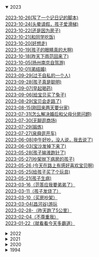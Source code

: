 
<details open><summary>2023</summary>
<p>

[2023-10-26(写了一个记日记的脚本)](./note/2023/2023-10-26(写了一个记日记的脚本).md)<br>
[2023-10-24(头晕请假，孩子爱滑梯)](./note/2023/2023-10-24(头晕请假，孩子爱滑梯).md)<br>
[2023-10-22(还是因为房子)](./note/2023/2023-10-22(还是因为房子).md)<br>
[2023-10-21(和同学吃饭)](./note/2023/2023-10-21(和同学吃饭).md)<br>
[2023-10-20(好想走)](./note/2023/2023-10-20(好想走).md)<br>
[2023-10-19(孩子的眼睛真的大啊)](./note/2023/2023-10-19(孩子的眼睛真的大啊).md)<br>
[2023-10-18(昨天下雨范回来了)](./note/2023/2023-10-18(昨天下雨范回来了).md)<br>
[2023-10-05(扬州南京自驾游)](./note/2023/2023-10-05(扬州南京自驾游).md)<br>
[2023-10-01(弟结婚)](./note/2023/2023-10-01(弟结婚).md)<br>
[2023-09-29(过于自私的一个人)](./note/2023/2023-09-29(过于自私的一个人).md)<br>
[2023-09-28(孩子真是聪明)](./note/2023/2023-09-28(孩子真是聪明).md)<br>
[2023-09-07(早起喝药)](./note/2023/2023-09-07(早起喝药).md)<br>
[2023-09-06(给宝贝买了兔子)](./note/2023/2023-09-06(给宝贝买了兔子).md)<br>
[2023-08-29(宝贝会走路了)](./note/2023/2023-08-29(宝贝会走路了).md)<br>
[2023-08-15(刚回来两天要分家)](./note/2023/2023-08-15(刚回来两天要分家).md)<br>
[2023-07-31(怎么解决婚后和父母分房问题)](./note/2023/2023-07-31(怎么解决婚后和父母分房问题).md)<br>
[2023-07-30(无聊逛商场)](./note/2023/2023-07-30(无聊逛商场).md)<br>
[2023-07-29(锻炼)](./note/2023/2023-07-29(锻炼).md)<br>
[2023-07-27(泉舜逛开车)](./note/2023/2023-07-27(泉舜逛开车).md)<br>
[2023-06-08(中午好吵，没人说，我去说了)](./note/2023/2023-06-08(中午好吵，没人说，我去说了).md)<br>
[2023-06-03(宝沙发掉下来了)](./note/2023/2023-06-03(宝沙发掉下来了).md)<br>
[2023-05-28(孩子输液跑针了)](./note/2023/2023-05-28(孩子输液跑针了).md)<br>
[2023-05-27(吵架抛下病房的孩子)](./note/2023/2023-05-27(吵架抛下病房的孩子).md)<br>
[2023-05-26 (今天在路上有感好喜欢宝贝啊)](./note/2023/2023-05-26 (今天在路上有感好喜欢宝贝啊).md)<br>
[2023-05-25(给孩子买了个玩具)](./note/2023/2023-05-25(给孩子买了个玩具).md)<br>
[2023-05-21(孩子生病)](./note/2023/2023-05-21(孩子生病).md)<br>
[2023-03-16（范答应我要弟弟了）](./note/2023/2023-03-16（范答应我要弟弟了）.md)<br>
[2023-03-11（孩子发烧了）](./note/2023/2023-03-11（孩子发烧了）.md)<br>
[2023-03-10（买房吵架）](./note/2023/2023-03-10（买房吵架）.md)<br>
[2023-03-04(昌河谷)游玩](./note/2023/2023-03-04(昌河谷)游玩.md)<br>
[2023-02-28-（昨天跑了5公里）](./note/2023/2023-02-28-（昨天跑了5公里）.md)<br>
[2023-02-04（不尊重我）](./note/2023/2023-02-04（不尊重我）.md)<br>
[2023-01-22（就看看今天多霸道）](./note/2023/2023-01-22（就看看今天多霸道）.md)<br>


</p>
</details>

<details ><summary>2022</summary>
<p>

[2022-12-01(命中注定)](./note/2022/2022-12-01(命中注定).md)<br>
[2022-11-30(新手机到了)](./note/2022/2022-11-30(新手机到了).md)<br>
[2022-11-21（都结束了，你还有心情-）](./note/2022/2022-11-21（都结束了，你还有心情-）.md)<br>
[2022-11-01(新月份的开始，幸福的开始)](./note/2022/2022-11-01(新月份的开始，幸福的开始).md)<br>
[2022-10-23(还是一样受不了)](./note/2022/2022-10-23(还是一样受不了).md)<br>
[2022-10-01(真是受不了了)](./note/2022/2022-10-01(真是受不了了).md)<br>
[2022-09-11(范同学结婚)](./note/2022/2022-09-11(范同学结婚).md)<br>
[2022-09-06(加班想走了)](./note/2022/2022-09-06(加班想走了).md)<br>
[2022-08-8(4号一直到今天都没说话，又提到不高兴的事)](./note/2022/2022-08-8(4号一直到今天都没说话，又提到不高兴的事).md)<br>
[2022-08-22(细数我俩之间的不愉快)](./note/2022/2022-08-22(细数我俩之间的不愉快).md)<br>
[2022-08-20_23(取快递，大吵一架，离婚)](./note/2022/2022-08-20_23(取快递，大吵一架，离婚).md)<br>
[2022-08-15(今天同事结婚)](./note/2022/2022-08-15(今天同事结婚).md)<br>
[2022-08-07(看剧 -幸福到万家)](./note/2022/2022-08-07(看剧 -幸福到万家).md)<br>
[2022-08-06(最近燃起了一股希望)](./note/2022/2022-08-06(最近燃起了一股希望).md)<br>
[2022-07-27(满月宴，吐槽对象家亲戚，cbn)](./note/2022/2022-07-27(满月宴，吐槽对象家亲戚，cbn).md)<br>
[2022-07-09（今天省考）](./note/2022/2022-07-09（今天省考）.md)<br>
[2022-06-30（宝儿出生了）](./note/2022/2022-06-30（宝儿出生了）.md)<br>
[2022-06-29（宝宝要出生了）](./note/2022/2022-06-29（宝宝要出生了）.md)<br>
[2022-06-24（用我的gopro拍夕阳）](./note/2022/2022-06-24（用我的gopro拍夕阳）.md)<br>
[2022-06-19](./note/2022/2022-06-19.md)<br>
[2022-06-18(绝不是我想生气的)](./note/2022/2022-06-18(绝不是我想生气的).md)<br>
[2022-06-16(昨天我28了)](./note/2022/2022-06-16(昨天我28了).md)<br>
[2022-06-04（今天逛）](./note/2022/2022-06-04（今天逛）.md)<br>
[2022-05-31(昨天又惹她生气，今天早点回家锻炼)](./note/2022/2022-05-31(昨天又惹她生气，今天早点回家锻炼).md)<br>
[2022-05-24(今天买衣服，又生气)](./note/2022/2022-05-24(今天买衣服，又生气).md)<br>
[2022-05-22(昨日生气，周日去宏进市场)](./note/2022/2022-05-22(昨日生气，周日去宏进市场).md)<br>
[2022-05-20(河滩逛，晚上气)](./note/2022/2022-05-20(河滩逛，晚上气).md)<br>
[2022-05-15(昨天吵架今天又是)](./note/2022/2022-05-15(昨天吵架今天又是).md)<br>
[2022-05-09(昨夜梦)](./note/2022/2022-05-09(昨夜梦).md)<br>
[2022-05-01(五一又吵架)](./note/2022/2022-05-01(五一又吵架).md)<br>
[2022-04-8(周五爷爷生日)](./note/2022/2022-04-8(周五爷爷生日).md)<br>
[2022-04-23(今天吃烧烤)](./note/2022/2022-04-23(今天吃烧烤).md)<br>
[2022-04-21（吵架第五天）](./note/2022/2022-04-21（吵架第五天）.md)<br>
[2022-04-16(大张买东西撞车)](./note/2022/2022-04-16(大张买东西撞车).md)<br>
[2022-04-10(休息，范提前过生日)](./note/2022/2022-04-10(休息，范提前过生日).md)<br>
[2022-04-07（河滩跑步）](./note/2022/2022-04-07（河滩跑步）.md)<br>
[2022-04-03-04-05（清明露营）](./note/2022/2022-04-03-04-05（清明露营）.md)<br>
[2022-04-01-02（接他回来，公司春游）](./note/2022/2022-04-01-02（接他回来，公司春游）.md)<br>
[2022-03-29_30（去哄他）](./note/2022/2022-03-29_30（去哄他）.md)<br>
[2022-03-28(今天理发)](./note/2022/2022-03-28(今天理发).md)<br>
[2022-03-24_26瞎折腾，要回家](./note/2022/2022-03-24_26瞎折腾，要回家.md)<br>
[2022-03-19-20(去植物园，把橙子滑板蹲坏了)](./note/2022/2022-03-19-20(去植物园，把橙子滑板蹲坏了).md)<br>
[2022-03-13-14(去贴膜，奶奶回来了)](./note/2022/2022-03-13-14(去贴膜，奶奶回来了).md)<br>
[2022-03-10（买到了xbox-s）](./note/2022/2022-03-10（买到了xbox-s）.md)<br>
[2022-03-05-06（照思维，买电视，看海豚）](./note/2022/2022-03-05-06（照思维，买电视，看海豚）.md)<br>
[2022-03-04（昨天半夜做梦被范叫醒了）](./note/2022/2022-03-04（昨天半夜做梦被范叫醒了）.md)<br>
[2022-02-26-27（今天周日去，买花）](./note/2022/2022-02-26-27（今天周日去，买花）.md)<br>
[2022-02-23-24(带范回家，没找到不高兴)](./note/2022/2022-02-23-24(带范回家，没找到不高兴).md)<br>
[2022-02-20（去少林寺）](./note/2022/2022-02-20（去少林寺）.md)<br>
[2022-02-18-19(范回家)](./note/2022/2022-02-18-19(范回家).md)<br>
[2022-02-17(今天下雪)](./note/2022/2022-02-17(今天下雪).md)<br>
[2022-02-15-16(泉舜nian，被贴单)](./note/2022/2022-02-15-16(泉舜nian，被贴单).md)<br>
[2022-02-14(果果生日，送范回家)](./note/2022/2022-02-14(果果生日，送范回家).md)<br>
[2022-02-12-13(有了个表，去宝龙)](./note/2022/2022-02-12-13(有了个表，去宝龙).md)<br>
[2022-02-11(开工利是)](./note/2022/2022-02-11(开工利是).md)<br>
[2022-02-09(放假最后一天)](./note/2022/2022-02-09(放假最后一天).md)<br>
[2022-02-06-07-08(初六在家看电影)](./note/2022/2022-02-06-07-08(初六在家看电影).md)<br>
[2022-02-04-05(去姑姑家，抓娃娃，-放风筝)](./note/2022/2022-02-04-05(去姑姑家，抓娃娃，-放风筝).md)<br>
[2022-02-03(初三，在家学习，出去吃饭)](./note/2022/2022-02-03(初三，在家学习，出去吃饭).md)<br>
[2022-02-02(初二串亲戚，看花灯)](./note/2022/2022-02-02(初二串亲戚，看花灯).md)<br>
[2022-01-31－02-01(大年除夕)](./note/2022/2022-01-31－02-01(大年除夕).md)<br>
[2022-01-29-30(两年前的今天表白)](./note/2022/2022-01-29-30(两年前的今天表白).md)<br>
[2022-01-27-28(试电能跑多远，去串亲戚)](./note/2022/2022-01-27-28(试电能跑多远，去串亲戚).md)<br>
[2022-01-25-26(猫请吃饭，提车，串亲戚)](./note/2022/2022-01-25-26(猫请吃饭，提车，串亲戚).md)<br>
[2022-01-22-23-24(今天放假-聚餐)](./note/2022/2022-01-22-23-24(今天放假-聚餐).md)<br>
[2022-01-19-20(mian-和)](./note/2022/2022-01-19-20(mian-和).md)<br>
[2022-01-15-16(去关林，去检查，去河滩)](./note/2022/2022-01-15-16(去关林，去检查，去河滩).md)<br>
[2022-01-14(村里核酸，范回家)](./note/2022/2022-01-14(村里核酸，范回家).md)<br>
[2022-01-12-13(最angry的一天)](./note/2022/2022-01-12-13(最angry的一天).md)<br>
[2022-01-09(给我哥的车保养)](./note/2022/2022-01-09(给我哥的车保养).md)<br>
[2022-01-05-06-07(大雁逛，面试，辞)](./note/2022/2022-01-05-06-07(大雁逛，面试，辞).md)<br>
[2022-01-04(回门，下雪，独自闲逛)](./note/2022/2022-01-04(回门，下雪，独自闲逛).md)<br>
[2022-01-03(去学校拿卷子改)](./note/2022/2022-01-03(去学校拿卷子改).md)<br>
[2022-01-02(摘草莓)](./note/2022/2022-01-02(摘草莓).md)<br>
[2022-01-01(结婚)](./note/2022/2022-01-01(结婚).md)<br>


</p>
</details>

<details ><summary>2021</summary>
<p>

[2021-12-27_28_30（看雪中悍刀行，去看电动车）](./note/2021/2021-12-27_28_30（看雪中悍刀行，去看电动车）.md)<br>
[2021-12-25（试妆同学聚会）](./note/2021/2021-12-25（试妆同学聚会）.md)<br>
[2021-12-24_25_26（试妆同学聚会）](./note/2021/2021-12-24_25_26（试妆同学聚会）.md)<br>
[2021-12-19_20（产检辅j培训）](./note/2021/2021-12-19_20（产检辅j培训）.md)<br>
[2021-12-14（司辅面试）](./note/2021/2021-12-14（司辅面试）.md)<br>
[2021-12-11(在家做了一套题，准备面试)](./note/2021/2021-12-11(在家做了一套题，准备面试).md)<br>
[2021-12-09-10（到处跑，通知同学）](./note/2021/2021-12-09-10（到处跑，通知同学）.md)<br>
[2021-12-08（翻出了老胶片）](./note/2021/2021-12-08（翻出了老胶片）.md)<br>
[2021-12-06（爱过别人，把最好的都给了别人）](./note/2021/2021-12-06（爱过别人，把最好的都给了别人）.md)<br>
[2021-12-04-05（出来溜达）](./note/2021/2021-12-04-05（出来溜达）.md)<br>
[2021-12-01-02（领证）](./note/2021/2021-12-01-02（领证）.md)<br>
[2021-11-28（yun检）](./note/2021/2021-11-28（yun检）.md)<br>
[2021-11-21（修完车找）](./note/2021/2021-11-21（修完车找）.md)<br>
[2021-11-19（体检拉家具修车）](./note/2021/2021-11-19（体检拉家具修车）.md)<br>
[2021-11-13_14（拍登记照）](./note/2021/2021-11-13_14（拍登记照）.md)<br>
[2021-11-12（做了一个神奇的梦）](./note/2021/2021-11-12（做了一个神奇的梦）.md)<br>
[2021-11-06-07（辅警面试挑婚纱）](./note/2021/2021-11-06-07（辅警面试挑婚纱）.md)<br>
[2021-11-04-05（连跑两天）](./note/2021/2021-11-04-05（连跑两天）.md)<br>
[2021-11-01（这个月努力跑步）](./note/2021/2021-11-01（这个月努力跑步）.md)<br>
[2021-10-31（楂红薯）](./note/2021/2021-10-31（楂红薯）.md)<br>
[2021-10-30（辅警体测）](./note/2021/2021-10-30（辅警体测）.md)<br>
[2021-10-28-29（出红薯，静心，锻炼，告别）](./note/2021/2021-10-28-29（出红薯，静心，锻炼，告别）.md)<br>
[2021-10-25--26（上班辞职过生日-交辅警资料）](./note/2021/2021-10-25--26（上班辞职过生日-交辅警资料）.md)<br>
[2021-10-23-24](./note/2021/2021-10-23-24.md)<br>
[2021-10-21-22(周四去见，周五闲聊)](./note/2021/2021-10-21-22(周四去见，周五闲聊).md)<br>
[2021-10-19（请假去事务科）---草稿](./note/2021/2021-10-19（请假去事务科）---草稿.md)<br>
[2021-10-16－17（去八中考试，去看车展）](./note/2021/2021-10-16－17（去八中考试，去看车展）.md)<br>
[2021-10-15（遇事不要慌，碰车）](./note/2021/2021-10-15（遇事不要慌，碰车）.md)<br>
[2021-10-14（看结婚日）](./note/2021/2021-10-14（看结婚日）.md)<br>
[2021-10-11-13（和父母去看家具13号上班）](./note/2021/2021-10-11-13（和父母去看家具13号上班）.md)<br>
[2021-10-10](./note/2021/2021-10-10.md)<br>
[2021-10-05-06](./note/2021/2021-10-05-06.md)<br>
[2021-10-04（泉舜买包）](./note/2021/2021-10-04（泉舜买包）.md)<br>
[2021-10-03（憋屈加疏导）](./note/2021/2021-10-03（憋屈加疏导）.md)<br>
[2021-10-01-02](./note/2021/2021-10-01-02.md)<br>
[2021-09-29（又去面试了）](./note/2021/2021-09-29（又去面试了）.md)<br>
[2021-09-26－27（今天去泉舜上班）](./note/2021/2021-09-26－27（今天去泉舜上班）.md)<br>
[2021-09-23（总感觉今天要写点什么）](./note/2021/2021-09-23（总感觉今天要写点什么）.md)<br>
[2021-09-21（中秋订婚）](./note/2021/2021-09-21（中秋订婚）.md)<br>
[2021-09-19（今天和姑父去看车）](./note/2021/2021-09-19（今天和姑父去看车）.md)<br>
[2021-09-13-14(周一去看车)](./note/2021/2021-09-13-14(周一去看车).md)<br>
[2021-09-12(昨晚做了一夜梦)](./note/2021/2021-09-12(昨晚做了一夜梦).md)<br>
[2021-09-11(就这8月15的月亮能圆)](./note/2021/2021-09-11(就这8月15的月亮能圆).md)<br>
[2021-09-08(从没把我的话放在心上)](./note/2021/2021-09-08(从没把我的话放在心上).md)<br>
[2021-09-04-05](./note/2021/2021-09-04-05.md)<br>
[2021-09-02(河滩逛一逛)](./note/2021/2021-09-02(河滩逛一逛).md)<br>
[2021-09-01(九月第一天)](./note/2021/2021-09-01(九月第一天).md)<br>
[2021-08-30（真的很委屈）](./note/2021/2021-08-30（真的很委屈）.md)<br>
[2021-08-26_28（出来溜达）](./note/2021/2021-08-26_28（出来溜达）.md)<br>
[2021-08-24-25（在家的日子太舒服）](./note/2021/2021-08-24-25（在家的日子太舒服）.md)<br>
[2021-08-23（出来玩）](./note/2021/2021-08-23（出来玩）.md)<br>
[2021-08-18（复查视力）](./note/2021/2021-08-18（复查视力）.md)<br>
[2021-08-17（夏天里最遗憾的事）](./note/2021/2021-08-17（夏天里最遗憾的事）.md)<br>
[2021-08-14（今天七夕）](./note/2021/2021-08-14（今天七夕）.md)<br>
[2021-08-11-13（逛河滩，治眼）](./note/2021/2021-08-11-13（逛河滩，治眼）.md)<br>
[2021-08-08－09（范出成绩了）](./note/2021/2021-08-08－09（范出成绩了）.md)<br>
[2021-08-07（出来聚餐）](./note/2021/2021-08-07（出来聚餐）.md)<br>
[2021-08-06（今天运动跑10公里）](./note/2021/2021-08-06（今天运动跑10公里）.md)<br>
[2021-08-05（今天去理发捉蝉）](./note/2021/2021-08-05（今天去理发捉蝉）.md)<br>
[2021-08-04（去博爱眼科看眼）](./note/2021/2021-08-04（去博爱眼科看眼）.md)<br>
[2021-08-03（大早上被喊去打疫苗）](./note/2021/2021-08-03（大早上被喊去打疫苗）.md)<br>
[2021-08-02（在家）](./note/2021/2021-08-02（在家）.md)<br>
[2021-08-01（在家第四天，验视力）](./note/2021/2021-08-01（在家第四天，验视力）.md)<br>
[2021-07-31（在家第三天）](./note/2021/2021-07-31（在家第三天）.md)<br>
[2021-07-30（在家第二天，出门开车）](./note/2021/2021-07-30（在家第二天，出门开车）.md)<br>
[2021-07-29（在家第一天）](./note/2021/2021-07-29（在家第一天）.md)<br>
[2021-07-28（到家了）](./note/2021/2021-07-28（到家了）.md)<br>
[2021-07-27（打包回家）](./note/2021/2021-07-27（打包回家）.md)<br>
[2021-07-26(最后一天上班)](./note/2021/2021-07-26(最后一天上班).md)<br>
[2021-07-25(周日计划去吃烤羊排)](./note/2021/2021-07-25(周日计划去吃烤羊排).md)<br>
[2021-07-24（今天周六买黄金）](./note/2021/2021-07-24（今天周六买黄金）.md)<br>
[2021-07-23(今天公司聚餐吃烤羊腿)](./note/2021/2021-07-23(今天公司聚餐吃烤羊腿).md)<br>
[2021-07-22(今天已经没任务)](./note/2021/2021-07-22(今天已经没任务).md)<br>
[2021-07-18(周末休息，去吃酸菜鱼)](./note/2021/2021-07-18(周末休息，去吃酸菜鱼).md)<br>
[2021-07-17(牙齿好了起来，下午团建吃饭)](./note/2021/2021-07-17(牙齿好了起来，下午团建吃饭).md)<br>
[2021-07-13（衣服翻了）](./note/2021/2021-07-13（衣服翻了）.md)<br>
[2021-07-13(牙疼范病)](./note/2021/2021-07-13(牙疼范病).md)<br>
[2021-07-12(范老弟来接我)](./note/2021/2021-07-12(范老弟来接我).md)<br>
[2021-07-11(牙疼脸肿)](./note/2021/2021-07-11(牙疼脸肿).md)<br>
[2021-07-06（吃瓜吃瓜）](./note/2021/2021-07-06（吃瓜吃瓜）.md)<br>
[2021-07-05(今天提了离职)](./note/2021/2021-07-05(今天提了离职).md)<br>
[2021-07-03(好久没联系的实习同事联系我了)](./note/2021/2021-07-03(好久没联系的实习同事联系我了).md)<br>
[2021-06-25(心)](./note/2021/2021-06-25(心).md)<br>
[2021-06-22（抢到了switch却不纠结买不买）](./note/2021/2021-06-22（抢到了switch却不纠结买不买）.md)<br>
[2021-06-21(中午回家下暴雨)](./note/2021/2021-06-21(中午回家下暴雨).md)<br>
[2021-06-20(休息的一天)](./note/2021/2021-06-20(休息的一天).md)<br>
[2021-06-17(蜈支洲岛)](./note/2021/2021-06-17(蜈支洲岛).md)<br>
[2021-06-16(选片置气)](./note/2021/2021-06-16(选片置气).md)<br>
[2021-06-15(今天拍婚纱照)](./note/2021/2021-06-15(今天拍婚纱照).md)<br>
[2021-06-14(三亚)](./note/2021/2021-06-14(三亚).md)<br>
[2021-06-13(端午去三亚)](./note/2021/2021-06-13(端午去三亚).md)<br>
[2021-06-11（端午等放假）](./note/2021/2021-06-11（端午等放假）.md)<br>
[2021-06-09](./note/2021/2021-06-09.md)<br>
[2021-06-08（美甲）](./note/2021/2021-06-08（美甲）.md)<br>
[2021-06-07（周一整理衣服）](./note/2021/2021-06-07（周一整理衣服）.md)<br>
[2021-06-06(周末理发)](./note/2021/2021-06-06(周末理发).md)<br>
[2021-06-05(周六放假，百合花开)](./note/2021/2021-06-05(周六放假，百合花开).md)<br>
[2021-06-03(耳机到了)](./note/2021/2021-06-03(耳机到了).md)<br>
[2021-06-02(约定三亚拍照)](./note/2021/2021-06-02(约定三亚拍照).md)<br>
[2021-06-01(错了)](./note/2021/2021-06-01(错了).md)<br>
[2021-05-30(发现前男，不开心)](./note/2021/2021-05-30(发现前男，不开心).md)<br>
[2021-05-27(接近一周没有记录)](./note/2021/2021-05-27(接近一周没有记录).md)<br>
[2021-05-22(周六取戒指)](./note/2021/2021-05-22(周六取戒指).md)<br>
[2021-05-20（520，-发了一个大红包）](./note/2021/2021-05-20（520，-发了一个大红包）.md)<br>
[2021-05-19（今天有在努力运动）](./note/2021/2021-05-19（今天有在努力运动）.md)<br>
[2021-05-17（今天范休息，买戒指）](./note/2021/2021-05-17（今天范休息，买戒指）.md)<br>
[2021-05-16（干点正事）](./note/2021/2021-05-16（干点正事）.md)<br>
[2021-05-14-15（教资面，生气三）](./note/2021/2021-05-14-15（教资面，生气三）.md)<br>
[2021-05-12(操场大变样)](./note/2021/2021-05-12(操场大变样).md)<br>
[2021-05-08（今天提前下班，跑步特别有劲）](./note/2021/2021-05-08（今天提前下班，跑步特别有劲）.md)<br>
[2021-05-07（今天有在努力运动）](./note/2021/2021-05-07（今天有在努力运动）.md)<br>
[2021-05-05（劳动炸东西）](./note/2021/2021-05-05（劳动炸东西）.md)<br>
[2021-05-04（哄好了）](./note/2021/2021-05-04（哄好了）.md)<br>
[2021-05-03(多梦的一夜)](./note/2021/2021-05-03(多梦的一夜).md)<br>
[2021-05-01－02(顺德之行)](./note/2021/2021-05-01－02(顺德之行).md)<br>
[2021-04-26-27（两天下班都跟晚）](./note/2021/2021-04-26-27（两天下班都跟晚）.md)<br>
[2021-04-23（爷爷生日）](./note/2021/2021-04-23（爷爷生日）.md)<br>
[2021-04-21，22(最近压力大，任务重)](./note/2021/2021-04-21，22(最近压力大，任务重).md)<br>
[2021-04-18（放假前踌躇满志）](./note/2021/2021-04-18（放假前踌躇满志）.md)<br>
[2021-04-17（下了暗黑破坏神2）](./note/2021/2021-04-17（下了暗黑破坏神2）.md)<br>
[2021-04-16（今天周五）](./note/2021/2021-04-16（今天周五）.md)<br>
[2021-04-14(放宽心态加油跑步)](./note/2021/2021-04-14(放宽心态加油跑步).md)<br>
[2021-04-11(今天在家玩游戏)](./note/2021/2021-04-11(今天在家玩游戏).md)<br>
[2021-04-05（清明的最后一天）](./note/2021/2021-04-05（清明的最后一天）.md)<br>
[2021-04-04(吃大渔，省考出成绩)](./note/2021/2021-04-04(吃大渔，省考出成绩).md)<br>
[2021-04-03(昨天做的梦太可怕了)](./note/2021/2021-04-03(昨天做的梦太可怕了).md)<br>
[2021-04-02(今天放假)](./note/2021/2021-04-02(今天放假).md)<br>
[2021-04-01（跑步记录）](./note/2021/2021-04-01（跑步记录）.md)<br>
[2021-03-29-31（今天有在好好锻炼）](./note/2021/2021-03-29-31（今天有在好好锻炼）.md)<br>
[2021-03-28(今天做了鸡爪煲)](./note/2021/2021-03-28(今天做了鸡爪煲).md)<br>
[2021-03-26](./note/2021/2021-03-26.md)<br>
[2021-03-22(量戒指)](./note/2021/2021-03-22(量戒指).md)<br>
[2021-03-17(理发)](./note/2021/2021-03-17(理发).md)<br>
[2021-03-15-16](./note/2021/2021-03-15-16.md)<br>
[2021-03-14(公务员考试)](./note/2021/2021-03-14(公务员考试).md)<br>
[2021-03-13(今天逛了婚博会)](./note/2021/2021-03-13(今天逛了婚博会).md)<br>
[2021-03-11(周四)](./note/2021/2021-03-11(周四).md)<br>
[2021-03-06(今天去见了一个朋友)](./note/2021/2021-03-06(今天去见了一个朋友).md)<br>
[2021-03-05(心情好难过)](./note/2021/2021-03-05(心情好难过).md)<br>
[2021-03-03（今天周三提前下班）](./note/2021/2021-03-03（今天周三提前下班）.md)<br>
[2021-03-02（坚持了两天跑步）](./note/2021/2021-03-02（坚持了两天跑步）.md)<br>
[2021-02-28（周末。。。。。。。。。）](./note/2021/2021-02-28（周末。。。。。。。。。）.md)<br>
[2021-02-27(周六)](./note/2021/2021-02-27(周六).md)<br>
[2021-02-25](./note/2021/2021-02-25.md)<br>
[2021-02-24(家里下雪了)](./note/2021/2021-02-24(家里下雪了).md)<br>
[2021-02-21(休息，我俩一年了，晚上真不高兴)](./note/2021/2021-02-21(休息，我俩一年了，晚上真不高兴).md)<br>
[2021-02-20(周六加班)](./note/2021/2021-02-20(周六加班).md)<br>
[2021-02-19（初八）](./note/2021/2021-02-19（初八）.md)<br>
[2021-02-18（初七上班有红包）](./note/2021/2021-02-18（初七上班有红包）.md)<br>
[2021-02-17（初六回深圳）](./note/2021/2021-02-17（初六回深圳）.md)<br>
[2021-02-16(初五)](./note/2021/2021-02-16(初五).md)<br>
[2021-02-15(初四去华山)](./note/2021/2021-02-15(初四去华山).md)<br>
[2021-02-14(今天初三)](./note/2021/2021-02-14(今天初三).md)<br>
[2021-02-13(大年初二钓鱼)](./note/2021/2021-02-13(大年初二钓鱼).md)<br>
[2021-02-12(大年初一)](./note/2021/2021-02-12(大年初一).md)<br>
[2021-02-11（放炮，去他家）](./note/2021/2021-02-11（放炮，去他家）.md)<br>
[2021-02-10（阿范来我家）](./note/2021/2021-02-10（阿范来我家）.md)<br>
[2021-02-09(在家的第一天)](./note/2021/2021-02-09(在家的第一天).md)<br>
[2021-02-08(回家回家)](./note/2021/2021-02-08(回家回家).md)<br>
[2021-02-07(回家前一天总有点感伤)](./note/2021/2021-02-07(回家前一天总有点感伤).md)<br>
[2021-02-06(颓废的一天)](./note/2021/2021-02-06(颓废的一天).md)<br>
[2021-02-04_05(滑板)](./note/2021/2021-02-04_05(滑板).md)<br>
[2021-02-03(吃鱼，玩滑板)](./note/2021/2021-02-03(吃鱼，玩滑板).md)<br>
[2021-02-01（考公，还书）](./note/2021/2021-02-01（考公，还书）.md)<br>
[2021-01-30 -31（聚餐野游）](./note/2021/2021-01-30 -31（聚餐野游）.md)<br>
[2021-01-29（下午茶加摔炮）](./note/2021/2021-01-29（下午茶加摔炮）.md)<br>
[2021-01-25（进入夏天）](./note/2021/2021-01-25（进入夏天）.md)<br>
[2021-01-23（繁忙周六）](./note/2021/2021-01-23（繁忙周六）.md)<br>
[2021-01-17（钢铁侠）](./note/2021/2021-01-17（钢铁侠）.md)<br>
[2021-01-16](./note/2021/2021-01-16.md)<br>
[2021-01-15（规律的生活）](./note/2021/2021-01-15（规律的生活）.md)<br>
[2021-01-13（不寻常的昨天）](./note/2021/2021-01-13（不寻常的昨天）.md)<br>
[2021-01-11（超级冷的一天）](./note/2021/2021-01-11（超级冷的一天）.md)<br>
[2021-01-08（周五）](./note/2021/2021-01-08（周五）.md)<br>
[2021-01-07（早起喝粥）](./note/2021/2021-01-07（早起喝粥）.md)<br>
[2021-01-02-01-03（玩了两天）](./note/2021/2021-01-02-01-03（玩了两天）.md)<br>
[2021-01-01（逛了一天）](./note/2021/2021-01-01（逛了一天）.md)<br>


</p>
</details>

<details ><summary>2020</summary>
<p>

[2020-12-30（划水）](./note/2020/2020-12-30（划水）.md)<br>
[2020-12-29（老是生气）](./note/2020/2020-12-29（老是生气）.md)<br>
[2020-12-23-25（回家吃饭）](./note/2020/2020-12-23-25（回家吃饭）.md)<br>
[2020-12-22（落枕第二天）](./note/2020/2020-12-22（落枕第二天）.md)<br>
[2020-12-21](./note/2020/2020-12-21.md)<br>
[2020-12-16（真的很不想上班）](./note/2020/2020-12-16（真的很不想上班）.md)<br>
[2020-12-14](./note/2020/2020-12-14.md)<br>
[2020-12-13（自找烦恼）](./note/2020/2020-12-13（自找烦恼）.md)<br>
[2020-12-12（意难平我）](./note/2020/2020-12-12（意难平我）.md)<br>
[2020-12-11](./note/2020/2020-12-11.md)<br>
[2020-12-06](./note/2020/2020-12-06.md)<br>
[2020-12-05（心情烦躁，早起锻炼）](./note/2020/2020-12-05（心情烦躁，早起锻炼）.md)<br>
[2020-12-01（2020的）](./note/2020/2020-12-01（2020的）.md)<br>
[2020-11-29（入冬的深圳）](./note/2020/2020-11-29（入冬的深圳）.md)<br>
[2020-11-28](./note/2020/2020-11-28.md)<br>
[2020-11-27（吃大餐）](./note/2020/2020-11-27（吃大餐）.md)<br>
[2020-11-23（早起的虫儿鸟被吃）](./note/2020/2020-11-23（早起的虫儿鸟被吃）.md)<br>
[2020-11-22（）](./note/2020/2020-11-22（）.md)<br>
[2020-11-17（感冒还没好）](./note/2020/2020-11-17（感冒还没好）.md)<br>
[2020-11-16](./note/2020/2020-11-16.md)<br>
[2020-11-15](./note/2020/2020-11-15.md)<br>
[2020-11-14（患得患失）](./note/2020/2020-11-14（患得患失）.md)<br>
[2020-11-12(脑袋发昏)](./note/2020/2020-11-12(脑袋发昏).md)<br>
[2020-11-11（难受）](./note/2020/2020-11-11（难受）.md)<br>
[2020-11-10](./note/2020/2020-11-10.md)<br>
[2020-11-09（基金涨势凶猛）](./note/2020/2020-11-09（基金涨势凶猛）.md)<br>
[2020-11-08---草稿](./note/2020/2020-11-08---草稿.md)<br>
[2020-11-07](./note/2020/2020-11-07.md)<br>
[2020-11-06](./note/2020/2020-11-06.md)<br>
[2020-11-06-1](./note/2020/2020-11-06-1.md)<br>
[2020-11-04（自信）](./note/2020/2020-11-04（自信）.md)<br>
[2020-11-03（阿范来接我）](./note/2020/2020-11-03（阿范来接我）.md)<br>
[2020-11-02（早起）](./note/2020/2020-11-02（早起）.md)<br>
[2020-11-01（跑步）](./note/2020/2020-11-01（跑步）.md)<br>
[2020-10-31（考烤靠）](./note/2020/2020-10-31（考烤靠）.md)<br>
[2020-10-30（摘抄）](./note/2020/2020-10-30（摘抄）.md)<br>
[2020-10-29（咸味）](./note/2020/2020-10-29（咸味）.md)<br>
[2020-10-28](./note/2020/2020-10-28.md)<br>
[2020-10-27(早安打工人)](./note/2020/2020-10-27(早安打工人).md)<br>
[2020-10-26(菠菜南瓜粥)](./note/2020/2020-10-26(菠菜南瓜粥).md)<br>
[2020-10-25](./note/2020/2020-10-25.md)<br>
[2020-10-24](./note/2020/2020-10-24.md)<br>
[2020-10-23（又是划水摸鱼的一天）](./note/2020/2020-10-23（又是划水摸鱼的一天）.md)<br>
[2020-10-22（充满爱意的早上）](./note/2020/2020-10-22（充满爱意的早上）.md)<br>
[2020-10-21（狗范暴躁的一天）](./note/2020/2020-10-21（狗范暴躁的一天）.md)<br>
[2020-10-20(我哥又来深圳了，阿范来接我)](./note/2020/2020-10-20(我哥又来深圳了，阿范来接我).md)<br>
[2020-10-19](./note/2020/2020-10-19.md)<br>
[2020-10-18（惬意周末）](./note/2020/2020-10-18（惬意周末）.md)<br>
[2020-10-17（忙碌逛街做饭的周末）](./note/2020/2020-10-17（忙碌逛街做饭的周末）.md)<br>
[2020-10-16(周五，休息)](./note/2020/2020-10-16(周五，休息).md)<br>
[2020-10-15](./note/2020/2020-10-15.md)<br>
[2020-10-14(以为今天是星期四)](./note/2020/2020-10-14(以为今天是星期四).md)<br>
[2020-10-13-微风细雨](./note/2020/2020-10-13-微风细雨.md)<br>
[2020-10-12(划水第二天)](./note/2020/2020-10-12(划水第二天).md)<br>
[2020-10-11（节后带饭）](./note/2020/2020-10-11（节后带饭）.md)<br>
[2020-10-10](./note/2020/2020-10-10.md)<br>


</p>
</details>

<details ><summary>1994</summary>
<p>

[狗](./note/1994/狗.md)<br>
[房东们](./note/1994/房东们.md)<br>
[小计](./note/1994/小计.md)<br>
[6年前写的](./note/1994/6年前写的.md)<br>


</p>
</details>
